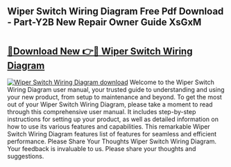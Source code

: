 ## Wiper Switch Wiring Diagram Free Pdf Download - Part-Y2B New Repair Owner Guide XsGxM

# <h2><a href="http://dfo2bbm.blite.top/?on=Wiper+Switch+Wiring+Diagram">🔗Download New 👉🔴 Wiper Switch Wiring Diagram</a></h2>

[![Wiper Switch Wiring Diagram download](https://i.imgur.com/lujVjoI.png)](http://dfo2bbm.blite.top/?on=Wiper+Switch+Wiring+Diagram)
Welcome to the Wiper Switch Wiring Diagram user manual, your trusted guide to understanding and using your new product, from setup to maintenance and beyond. To get the most out of your Wiper Switch Wiring Diagram, please take a moment to read through this comprehensive user manual. It includes step-by-step instructions for setting up your product, as well as detailed information on how to use its various features and capabilities. This remarkable Wiper Switch Wiring Diagram features list of features for seamless and efficient performance. Please Share Your Thoughts Wiper Switch Wiring Diagram. Your feedback is invaluable to us. Please share your thoughts and suggestions.
